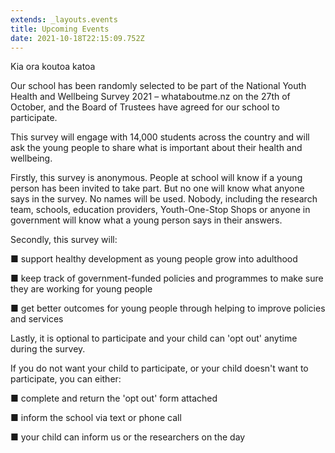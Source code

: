```yaml
---
extends: _layouts.events
title: Upcoming Events
date: 2021-10-18T22:15:09.752Z
---
```

Kia ora koutoa katoa



Our school has been randomly selected to be part of the National Youth Health and Wellbeing Survey 2021 – whataboutme.nz on the 27th of October, and the Board of Trustees have agreed for our school to participate. 

This survey will engage with 14,000 students across the country and will ask the young people to share what is important about their health and wellbeing. 



Firstly, this survey is anonymous. People at school will know if a young person has been invited to take part. But no one will know what anyone says in the survey. No names will be used. Nobody, including the research team, schools, education providers, Youth-One-Stop Shops or anyone in government will know what a young person says in their answers.   

Secondly, this survey will:

 ■ support healthy development as young people grow into adulthood

 ■ keep track of government-funded policies and programmes to make sure they are working for young people

 ■ get better outcomes for young people through helping to improve policies and services  

Lastly, it is optional to participate and your child can 'opt out' anytime during the survey.  

If you do not want your child to participate, or your child doesn't want to participate, you can either:

■ complete and return the 'opt out' form attached

■ inform the school via text or phone call

■ your child can inform us or the researchers on the day
